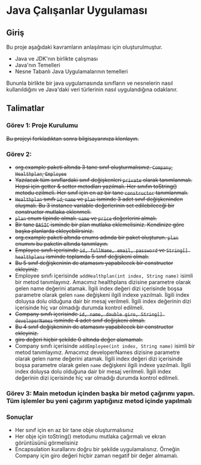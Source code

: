 # Java Çalışanlar Uygulaması

## Giriş

Bu proje aşağıdaki kavramların anlaşılması için oluşturulmuştur.

* Java ve JDK'nın birlikte çalışması
* Java'nın Temelleri
* Nesne Tabanlı Java Uygulamalarının temelleri

Bununla birlikte bir java uygulamasında sınıfların ve nesnelerin nasıl kullanıldığını ve Java'daki veri türlerinin nasıl uygulandığına odaklanır.

## Talimatlar

### Görev 1: Proje Kurulumu
~~Bu projeyi forkladıktan sonra bilgisayarınıza klonlayın.~~

### Görev 2: 
 * ~~org.example paketi altında 3 tane sınıf oluşturmalısınız. ```Company```, ```Healthplan```, ```Employee```~~
 * ~~Yazılacak tüm sınıflardaki sınıf değişkenleri  ```private``` olarak tanımlanmalı. Hepsi için getter & setter metodları yazılmalı. Her sınıfın toString() metodu ezilmeli. Her sınıf için en az bir tane ```constructor``` tanımlanmalı.~~
 * ~~```Healthplan``` sınıfı  ```id```, ```name``` ve ```plan``` isminde 3 adet sınıf değişkeninden oluşmalı. Bu 3 instance variable değerlerinin set edilebileceği bir constructor mutlaka eklenmeli.~~
 *  ~~```plan``` enum tipinde olmalı. ```name``` ve ```price``` değerlerini almalı.~~ 
 * ~~Bir tane ```BASIC``` isminde bir plan mutlaka eklemelisiniz. Kendinize göre başka planlarda ekleyebilirsiniz.~~
 * ~~org.example paketi altında enums adında bir paket oluşturun. ```plan``` enumını bu paketin altında tanımlayın.~~
 * ~~Employee sınıfı içerisinde ```id, fullName, email, password``` ve ```String[] healthplans``` isminde toplamda 5 sınıf değişkeni olmalı.~~
 * ~~Bu 5 sınıf değişkeninin de atamasını yapabilecek bir constructor ekleyiniz.~~
 * Employee sınıfı içerisinde ```addHealthplan(int index, String name)``` isimli bir metod tanımlayınız. Amacımız healthplans dizisine parametre olarak gelen name değerini atamak. İlgili index değeri dizi içerisinde boşsa parametre olarak gelen ```name``` değişkeni ilgili indexe yazılmalı. İlgili index doluysa dolu olduğuna dair bir mesaj verilmeli. İlgili index değerinin dizi içerisinde hiç var olmadığı durumda kontrol edilmeli.
 * ~~Company sınıfı içerisinde ```id, name, double giro, String[] developerNames``` isminde 4 adet sınıf değişkeni olmalı.~~
 * ~~Bu 4 sınıf değişkeninin de atamasını yapabilecek bir constructor ekleyiniz.~~
 * ~~giro değeri hiçbir şekilde 0 altında değer alamamalı.~~
 * Company sınıfı içerisinde ```addEmployee(int index, String name)``` isimli bir metod tanımlayınız. Amacımız developerNames dizisine parametre olarak gelen name değerini atamak. İlgili index değeri dizi içerisinde boşsa parametre olarak gelen ```name``` değişkeni ilgili indexe yazılmalı. İlgili index doluysa dolu olduğuna dair bir mesaj verilmeli. İlgili index değerinin dizi içerisinde hiç var olmadığı durumda kontrol edilmeli.


### Görev 3: Main metodun içinden başka bir metod çağırımı yapın. Tüm işlemler bu yeni çağırım yaptığınız metod içinde yapılmalı

### Sonuçlar
 * Her sınıf için en az bir tane obje oluşturmalısınız
 * Her obje için toString() metodunu mutlaka çağırmalı ve ekran görüntüsünü görmelisiniz
 * Encapsulation kurallarını doğru bir şekilde uygulamalısnız. Örneğin Company için giro değeri hiçbir zaman negatif bir değer almamalı.
   
 
